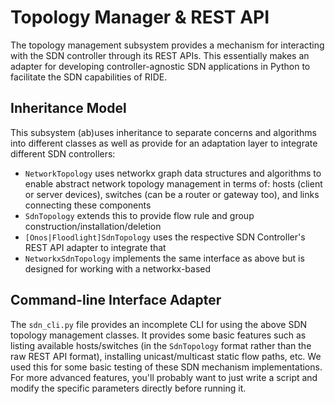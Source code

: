 Topology Manager & REST API
===========================

The topology management subsystem provides a mechanism for interacting with the SDN controller through its REST APIs.
This essentially makes an adapter for developing controller-agnostic SDN applications in Python to facilitate the SDN capabilities of RIDE.

Inheritance Model
-----------------

This subsystem (ab)uses inheritance to separate concerns and algorithms into different classes as well as provide for an adaptation layer to integrate different SDN controllers:

* `NetworkTopology` uses networkx graph data structures and algorithms to enable abstract network topology management in terms of: hosts (client or server devices), switches (can be a router or gateway too), and links connecting these components
* `SdnTopology` extends this to provide flow rule and group construction/installation/deletion
* `[Onos|Floodlight]SdnTopology` uses the respective SDN Controller's REST API adapter to integrate that 
* `NetworkxSdnTopology` implements the same interface as above but is designed for working with a networkx-based 

Command-line Interface Adapter
------------------------------

The `sdn_cli.py` file provides an incomplete CLI for using the above SDN topology management classes.
It provides some basic features such as listing available hosts/switches (in the `SdnTopology` format rather than the raw REST API format), installing unicast/multicast static flow paths, etc.
We used this for some basic testing of these SDN mechanism implementations.
For more advanced features, you'll probably want to just write a script and modify the specific parameters directly before running it.